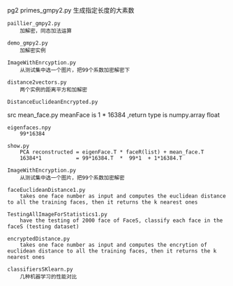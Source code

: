 pg2
    primes_gmpy2.py
        生成指定长度的大素数

    paillier_gmpy2.py
        加解密，同态加法运算

    demo_gmpy2.py
        加解密实例

    ImageWithEnrcyption.py
        从测试集中选一个图片，把99个系数加密解密下

    distance2vectors.py
        两个实例的距离平方和加解密

    DistanceEuclideanEncrypted.py


src
    mean_face.py
        meanFace is 1 * 16384 ,return type is numpy.array float

    eigenfaces.npy
        99*16384

    show.py
        PCA reconstructed = eigenFace.T * faceR(list) + mean_face.T
        16384*1           = 99*16384.T  *  99*1  + 1*16384.T

    ImageWithEncryption.py
        从测试集中选一个图片，把99个系数加密解密

    faceEuclideanDistance1.py
        takes one face number as input and computes the euclidean distance to all the training faces, then it returns the k nearest ones

    TestingAllImageForStatistics1.py
        have the testing of 2000 face of FaceS, classify each face in the faceS (testing dataset)

    encryptedDistance.py
        takes one face number as input and computes the encrytion of euclidean distance to all the training faces, then it returns the k nearest ones

    classifiersSKlearn.py
        几种机器学习的性能对比